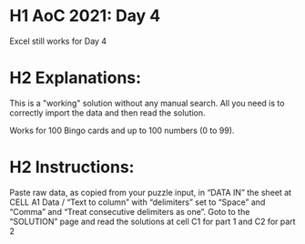 # H1 AoC 2021: Day 4

Excel still works for Day 4

# H2 Explanations: 
This is a "working" solution without any manual search.
All you need is to correctly import the data and then read the solution.

Works for 100 Bingo cards and up to 100 numbers (0 to 99).

# H2 Instructions: 
Paste raw data, as copied from your puzzle input, in “DATA IN” the sheet at CELL A1
Data / “Text to column” with “delimiters” set to “Space” and “Comma” and “Treat consecutive delimiters as one”.
Goto to the “SOLUTION” page and read the solutions at cell C1 for part 1 and C2 for part 2

